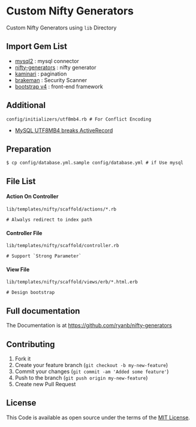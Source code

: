 # Custom Nifty Generators

Custom Nifty Generators using `lib` Directory

## Import Gem List

-  [mysql2](https://github.com/brianmario/mysql2) : mysql connector
- [nifty-generators](https://github.com/ryanb/nifty-generators) : nifty generator
- [kaminari](https://github.com/amatsuda/kaminari) : pagination 
- [brakeman](https://github.com/presidentbeef/brakeman) : Security Scanner
- [bootstrap v4](https://github.com/twbs/bootstrap-rubygem) : front-end framework
 
## Additional

    config/initializers/utf8mb4.rb # For Conflict Encoding
    
  
  - [MySQL UTF8MB4 breaks ActiveRecord](https://github.com/rails/rails/issues/9855)

## Preparation

    $ cp config/database.yml.sample config/database.yml # if Use mysql

## File List 

####  Action On Controller
    lib/templates/nifty/scaffold/actions/*.rb 

    # Alwalys redirect to index path
    
#### Controller File
    lib/templates/nifty/scaffold/controller.rb

    # Support `Strong Parameter` 


####  View File
    lib/templates/nifty/scaffold/views/erb/*.html.erb

    # Design bootstrap



## Full documentation 

The Documentation is at https://github.com/ryanb/nifty-generators



## Contributing

1. Fork it
2. Create your feature branch (`git checkout -b my-new-feature`)
3. Commit your changes (`git commit -am 'Added some feature'`)
4. Push to the branch (`git push origin my-new-feature`)
5. Create new Pull Request


## License

This Code is available as open source under the terms of the [MIT License](http://opensource.org/licenses/MIT).
 
